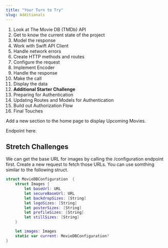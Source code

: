 ```yaml
---
title: "Your Turn to Try"
slug: Additionals
---
```



1. Look at The Movie DB (TMDb) API
1. Get to know the current state of the project
1. Model the response
1. Work with Swift API Client
1. Handle network errors
1. Create HTTP methods and routes
1. Configure the request
1. Implement Encoder
1. Handle the response
1. Make the call
1. Display the data
1. **Additional Starter Challenge**
1. Preparing for Authentication
1. Updating Routes and Models for Authentication
1. Build out Authorization Flow
1. Final Touches

Add a new section to the home page to display Upcoming Movies.

Endpoint here.

## Stretch Challenges

We can get the base URL for images by calling the /configuration endpoint first. Create a new request to fetch those URLs. You can use somthing similar to the following struct.

```Swift
struct MovieDBConfiguration  {
    struct Images {
        let baseUrl: URL
        let secureBaseUrl: URL
        let backdropSizes: [String]
        let logoSizes: [String]
        let posterSizes: [String]
        let profileSizes: [String]
        let stillSizes: [String]
    }

    let images: Images
    static var current: MovieDBConfiguration?
}
```
